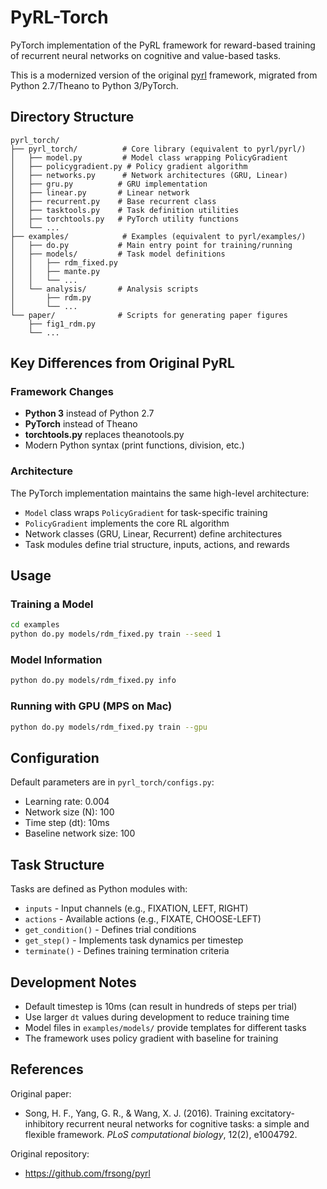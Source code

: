 # PyRL-Torch

PyTorch implementation of the PyRL framework for reward-based training of recurrent neural networks on cognitive and value-based tasks.

This is a modernized version of the original [pyrl](https://github.com/frsong/pyrl) framework, migrated from Python 2.7/Theano to Python 3/PyTorch.

## Directory Structure

```
pyrl_torch/
├── pyrl_torch/          # Core library (equivalent to pyrl/pyrl/)
│   ├── model.py         # Model class wrapping PolicyGradient
│   ├── policygradient.py # Policy gradient algorithm
│   ├── networks.py      # Network architectures (GRU, Linear)
│   ├── gru.py          # GRU implementation
│   ├── linear.py       # Linear network
│   ├── recurrent.py    # Base recurrent class
│   ├── tasktools.py    # Task definition utilities
│   ├── torchtools.py   # PyTorch utility functions
│   └── ...
├── examples/            # Examples (equivalent to pyrl/examples/)
│   ├── do.py           # Main entry point for training/running
│   ├── models/         # Task model definitions
│   │   ├── rdm_fixed.py
│   │   ├── mante.py
│   │   └── ...
│   └── analysis/       # Analysis scripts
│       ├── rdm.py
│       └── ...
└── paper/              # Scripts for generating paper figures
    ├── fig1_rdm.py
    └── ...
```

## Key Differences from Original PyRL

### Framework Changes
- **Python 3** instead of Python 2.7
- **PyTorch** instead of Theano
- **torchtools.py** replaces theanotools.py
- Modern Python syntax (print functions, division, etc.)

### Architecture
The PyTorch implementation maintains the same high-level architecture:
- `Model` class wraps `PolicyGradient` for task-specific training
- `PolicyGradient` implements the core RL algorithm
- Network classes (GRU, Linear, Recurrent) define architectures
- Task modules define trial structure, inputs, actions, and rewards

## Usage

### Training a Model

```bash
cd examples
python do.py models/rdm_fixed.py train --seed 1
```

### Model Information

```bash
python do.py models/rdm_fixed.py info
```

### Running with GPU (MPS on Mac)

```bash
python do.py models/rdm_fixed.py train --gpu
```

## Configuration

Default parameters are in `pyrl_torch/configs.py`:
- Learning rate: 0.004
- Network size (N): 100
- Time step (dt): 10ms
- Baseline network size: 100

## Task Structure

Tasks are defined as Python modules with:
- `inputs` - Input channels (e.g., FIXATION, LEFT, RIGHT)
- `actions` - Available actions (e.g., FIXATE, CHOOSE-LEFT)
- `get_condition()` - Defines trial conditions
- `get_step()` - Implements task dynamics per timestep
- `terminate()` - Defines training termination criteria

## Development Notes

- Default timestep is 10ms (can result in hundreds of steps per trial)
- Use larger `dt` values during development to reduce training time
- Model files in `examples/models/` provide templates for different tasks
- The framework uses policy gradient with baseline for training

## References

Original paper:
- Song, H. F., Yang, G. R., & Wang, X. J. (2016). Training excitatory-inhibitory recurrent neural networks for cognitive tasks: a simple and flexible framework. *PLoS computational biology*, 12(2), e1004792.

Original repository:
- https://github.com/frsong/pyrl
